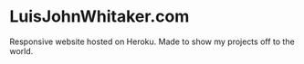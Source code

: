 # LuisJohnWhitaker.com
Responsive website hosted on Heroku. Made to show my projects off to the world.
